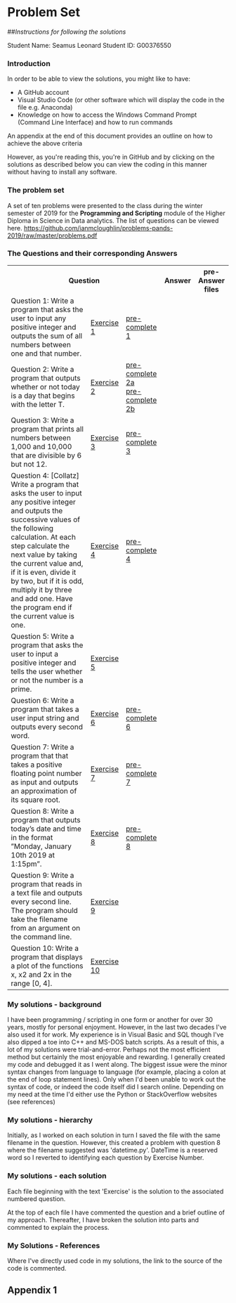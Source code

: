 # Problem Set
##*Instructions for following the solutions*

Student Name: Seamus Leonard
Student ID: G00376550

### Introduction
In order to be able to view the solutions, you might like to have:
+ A GitHub account
+ Visual Studio Code (or other software which will display the code in the file e.g. Anaconda)
+ Knowledge on how to access the Windows Command Prompt (Command Line Interface) and how to run commands

An appendix at the end of this document provides an outline on how to achieve the above criteria

However, as you're reading this, you're in GitHub and by clicking on the solutions as described below you can view the coding in this manner without having to install any software.

### The problem set
A set of ten problems were presented to the class during the winter semester of 2019 for the **Programming and Scripting** module of the Higher Diploma in Science in Data analytics. The list of questions can be viewed here. https://github.com/ianmcloughlin/problems-pands-2019/raw/master/problems.pdf

### The Questions and their corresponding Answers
<table>
    <tr>
        <th colspan=400px>Question</th>
        <th>Answer</th>
        <th>pre-Answer files</th>
    </tr>
    <tr>
        <td>Question 1: Write a program that asks the user to input any positive integer and outputs the sum of all numbers between one and that number.</td>
        <td><a href= https://github.com/Seamie-irl/pands-problem-set/blob/master/Exercise1.py>Exercise 1</a></td>
        <td><a href=https://github.com/Seamie-irl/pands-problem-set/blob/master/sumupto.py>pre-complete 1</a></td>
    </tr>
    <tr>
        <td>Question 2: Write a program that outputs whether or not today is a day that begins with the letter T.</td>
        <td><a href= https://github.com/Seamie-irl/pands-problem-set/blob/master/Exercise2.py>Exercise 2</a></td>
        <td><a href=https://github.com/Seamie-irl/pands-problem-set/blob/master/begins-with-t.py>pre-complete 2a</a><br><a href=https://github.com/Seamie-irl/pands-problem-set/blob/master/secondQ.py>pre-complete 2b</a></td>
    </tr>
    <tr>
        <td>Question 3: Write a program that prints all numbers between 1,000 and 10,000 that are divisible by 6 but not 12.</td>
        <td><a href= https://github.com/Seamie-irl/pands-problem-set/blob/master/Exercise3.py>Exercise 3</a></td>
        <td><a href=https://github.com/Seamie-irl/pands-problem-set/blob/master/divisors.py>pre-complete 3</a></td>
    </tr>
    <tr>
        <td>Question 4: [Collatz] Write a program that asks the user to input any positive integer and outputs the successive values of the following calculation. At each step calculate the next value by taking the current value and, if it is even, divide it by two, but if it is odd, multiply it by three and add one. Have the program end if the current value is one.</td>
        <td><a href= https://github.com/Seamie-irl/pands-problem-set/blob/master/Exercise4.py>Exercise 4</a></td>
        <td><a href=https://github.com/Seamie-irl/pands-problem-set/blob/master/collatz.py>pre-complete 4</a></td>
    </tr>
    <tr>
        <td>Question 5: Write a program that asks the user to input a positive integer and tells the user whether or not the number is a prime.</td>
        <td><a href= https://github.com/Seamie-irl/pands-problem-set/blob/master/Exercise5.py>Exercise 5</a></td>
        <td></td>
    </tr>
    <tr>
        <td>Question 6: Write a program that takes a user input string and outputs every second word.</td>
        <td><a href= https://github.com/Seamie-irl/pands-problem-set/blob/master/Exercise6.py>Exercise 6</a></td>
        <td><a href=https://github.com/Seamie-irl/pands-problem-set/blob/master/secondstring.py>pre-complete 6</a></td>
    </tr>
    <tr>
        <td>Question 7: Write a program that that takes a positive floating point number as input and outputs an approximation of its square root.</td>
        <td><a href= https://github.com/Seamie-irl/pands-problem-set/blob/master/Exercise7.py>Exercise 7</a></td>
        <td><a href=https://github.com/Seamie-irl/pands-problem-set/blob/master/squareroot.py>pre-complete 7</a></td>
    </tr>
    <tr>
        <td>Question 8: Write a program that outputs today’s date and time in the format ”Monday, January 10th 2019 at 1:15pm”.</td>
        <td><a href= https://github.com/Seamie-irl/pands-problem-set/blob/master/Exercise8.py>Exercise 8</a></td>
        <td><a href=https://github.com/Seamie-irl/pands-problem-set/blob/master/datetimeQ.py>pre-complete 8</a></td>
    </tr>
    <tr>
        <td>Question 9: Write a program that reads in a text file and outputs every second line. The program should take the filename from an argument on the command line.</td>
        <td><a href= https://github.com/Seamie-irl/pands-problem-set/blob/master/Exercise9.py>Exercise 9</a></td>
        <td></td>
    </tr>
    <tr>
        <td>Question 10: Write a program that displays a plot of the functions x, x2 and 2x in the range [0, 4].</td>
        <td><a href= https://github.com/Seamie-irl/pands-problem-set/blob/master/Exercise10.py>Exercise 10</a></td>
        <td></td>
    </tr>
</table>

### My solutions - background
I have been programming / scripting in one form or another for over 30 years, mostly for personal enjoyment. However, in the last two decades I've also used it for work. My experience is in Visual Basic and SQL though I've also dipped a toe into C++ and MS-DOS batch scripts. As a result of this, a lot of my solutions were trial-and-error. Perhaps not the most efficient method but certainly the most enjoyable and rewarding. I generally created my code and debugged it as I went along. The biggest issue were the minor syntax changes from language to language (for example, placing a colon at the end of loop statement lines). Only when I'd been unable to work out the syntax of code, or indeed the code itself did I search online. Depending on my need at the time I'd either use the Python or StackOverflow websites (see references)

### My solutions - hierarchy
Initially, as I worked on each solution in turn I saved the file with the same filename in the question. However, this created a problem with question 8 where the filename suggested was 'datetime.py'. DateTime is a reserved word so I reverted to identifying each question by Exercise Number.

### My solutions - each solution
Each file beginning with the text 'Exercise' is the solution to the associated numbered question.

At the top of each file I have commented the question and a brief outline of my approach. Thereafter, I have broken the solution into parts and commented to explain the process.

### My Solutions - References
Where I've directly used code in my solutions, the link to the source of the code is commented.

## Appendix 1

